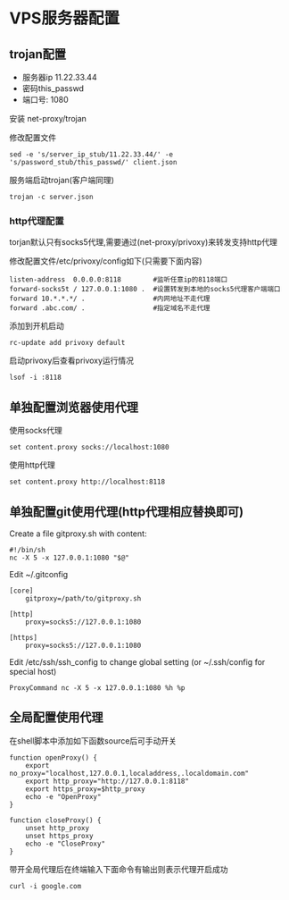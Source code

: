 # VPS服务器配置

## trojan配置

- 服务器ip 11.22.33.44
- 密码this_passwd
- 端口号: 1080

安装 net-proxy/trojan


修改配置文件

	sed -e 's/server_ip_stub/11.22.33.44/' -e 's/password_stub/this_passwd/' client.json

服务端启动trojan(客户端同理)

	trojan -c server.json

### http代理配置

torjan默认只有socks5代理,需要通过(net-proxy/privoxy)来转发支持http代理

修改配置文件/etc/privoxy/config如下(只需要下面内容)

	listen-address  0.0.0.0:8118 		#监听任意ip的8118端口
	forward-socks5t / 127.0.0.1:1080 .  #设置转发到本地的socks5代理客户端端口
	forward 10.*.*.*/ . 				#内网地址不走代理
	forward .abc.com/ . 				#指定域名不走代理

添加到开机启动

	rc-update add privoxy default

启动privoxy后查看privoxy运行情况

	lsof -i :8118

## 单独配置浏览器使用代理

使用socks代理

	set content.proxy socks://localhost:1080

使用http代理

	set content.proxy http://localhost:8118

## 单独配置git使用代理(http代理相应替换即可)

Create a file gitproxy.sh with content:

	#!/bin/sh
	nc -X 5 -x 127.0.0.1:1080 "$@"

Edit ~/.gitconfig

	[core]
		gitproxy=/path/to/gitproxy.sh

	[http]
		proxy=socks5://127.0.0.1:1080

	[https]
		proxy=socks5://127.0.0.1:1080

Edit /etc/ssh/ssh_config to change global setting (or ~/.ssh/config for special host)

	ProxyCommand nc -X 5 -x 127.0.0.1:1080 %h %p

## 全局配置使用代理

在shell脚本中添加如下函数source后可手动开关

	function openProxy() {
		export no_proxy="localhost,127.0.0.1,localaddress,.localdomain.com"
		export http_proxy="http://127.0.0.1:8118"
		export https_proxy=$http_proxy
		echo -e "OpenProxy"
	}

	function closeProxy() {
		unset http_proxy
		unset https_proxy
		echo -e "CloseProxy"
	}

带开全局代理后在终端输入下面命令有输出则表示代理开启成功

	curl -i google.com

